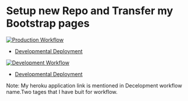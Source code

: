 # Setup new Repo and Transfer my Bootstrap pages

[![Production Workflow](https://github.com/parth-panara/parth-heroku_/actions/workflows/prod.yml/badge.svg)](https://github.com/parth-panara/parth-heroku_/actions/workflows/prod.yml)

* [Developmental Deployment](https://parth-dev.herokuapp.com/)

[![Development Workflow](https://github.com/parth-panara/parth-heroku_/actions/workflows/dev.yml/badge.svg)](https://github.com/parth-panara/parth-heroku_/actions/workflows/dev.yml)

* [Developmental Deployment](https://parth-dev.herokuapp.com/)

Note: My heroku application link is mentioned in Decelopment workflow name.Two tages that I have buit for workflow.
